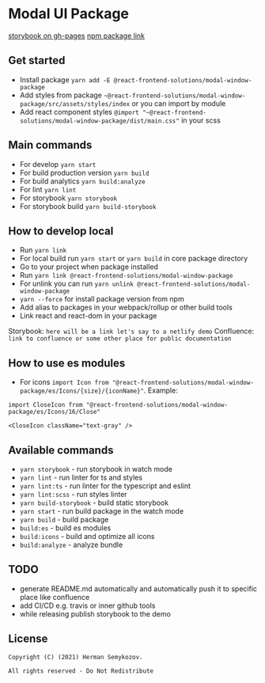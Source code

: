 # Modal UI Package
[storybook on gh-pages](https://GSemikozov.github.io/modal-window/)
[npm package link](https://www.npmjs.com/package/@react-frontend-solutions/modal-window-package)

## Get started
- Install package `yarn add -E @react-frontend-solutions/modal-window-package`
- Add styles from package `~@react-frontend-solutions/modal-window-package/src/assets/styles/index` or you can import by module
- Add react component styles `@import "~@react-frontend-solutions/modal-window-package/dist/main.css"` in your scss

## Main commands
- For develop `yarn start`
- For build production version `yarn build`
- For build analytics `yarn build:analyze`
- For lint `yarn lint`
- For storybook `yarn storybook`
- For storybook build `yarn build-storybook`

## How to develop local
- Run `yarn link`
- For local build run `yarn start` or `yarn build` in core package directory
- Go to your project when package installed
- Run `yarn link @react-frontend-solutions/modal-window-package`
- For unlink you can run `yarn unlink @react-frontend-solutions/modal-window-package`
- `yarn --force` for install package version from npm
- Add alias to packages in your webpack/rollup or other build tools
- Link react and react-dom in your package

Storybook: `here will be a link let's say to a netlify demo`
Confluence: `link to confluence or some other place for public documentation`

## How to use es modules
- For icons `import Icon from "@react-frontend-solutions/modal-window-package/es/Icons/{size}/{iconName}"`. Example:
````
import CloseIcon from "@react-frontend-solutions/modal-window-package/es/Icons/16/Close"

<CloseIcon className="text-gray" />
````

## Available commands

- `yarn storybook` - run storybook in watch mode
- `yarn lint` - run linter for ts and styles
- `yarn lint:ts` - run linter for the typescript and eslint
- `yarn lint:scss` - run styles linter
- `yarn build-storybook` - build static storybook
- `yarn start` - run build package in the watch mode
- `yarn build` - build package
- `build:es` - build es modules
- `build:icons` - build and optimize all icons
- `build:analyze` - analyze bundle

## TODO
- generate README.md automatically and automatically push it to specific place like confluence
- add CI/CD e.g. travis or inner github tools
- while releasing publish storybook to the demo

## License

```(c)
Copyright (C) (2021) Herman Semykozov.

All rights reserved - Do Not Redistribute
```
